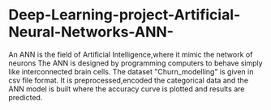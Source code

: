 # Deep-Learning-project-Artificial-Neural-Networks-ANN-
An ANN is the field of Artificial Intelligence,where it mimic the network of neurons
The ANN is designed by programming computers to behave simply like interconnected brain cells.
The dataset "Churn_modelling" is given in csv file format.
It is preprocessed,encoded the categorical data and the ANN model is built where the accuracy curve is plotted and results are predicted.
